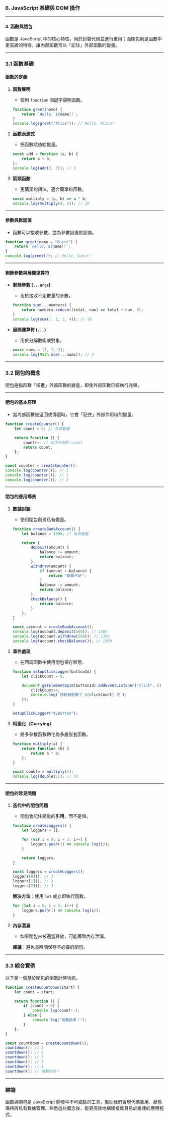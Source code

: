 ### **6. JavaScript 基礎與 DOM 操作**

---

#### **3. 函數與閉包**

函數是 JavaScript 中的核心特性，用於封裝代碼並進行重用；而閉包則是函數中更高級的特性，讓內部函數可以「記住」外部函數的變量。

---

### **3.1 函數基礎**

#### **函數的定義**

1. **函數聲明**
   - 使用 `function` 關鍵字聲明函數。

   ```javascript
   function greet(name) {
       return `Hello, ${name}!`;
   }
   console.log(greet("Alice")); // Hello, Alice!
   ```

2. **函數表達式**
   - 把函數賦值給變量。

   ```javascript
   const add = function (a, b) {
       return a + b;
   };
   console.log(add(2, 3)); // 5
   ```

3. **箭頭函數**
   - 更簡潔的語法，適合簡單的函數。

   ```javascript
   const multiply = (a, b) => a * b;
   console.log(multiply(4, 5)); // 20
   ```

---

#### **參數與默認值**

- 函數可以接收參數，並為參數設置默認值。

```javascript
function greet(name = "Guest") {
    return `Hello, ${name}!`;
}
console.log(greet()); // Hello, Guest!
```

---

#### **剩餘參數與展開運算符**

- **剩餘參數 (`...args`)**
  - 用於接收不定數量的參數。

  ```javascript
  function sum(...numbers) {
      return numbers.reduce((total, num) => total + num, 0);
  }
  console.log(sum(1, 2, 3, 4)); // 10
  ```

- **展開運算符 (`...`)**
  - 用於分解數組或對象。

  ```javascript
  const nums = [1, 2, 3];
  console.log(Math.max(...nums)); // 3
  ```

---

### **3.2 閉包的概念**

閉包是指函數「捕獲」外部函數的變量，即使外部函數已經執行完畢。

---

#### **閉包的基本原理**

- 當內部函數被返回或傳遞時，它會「記住」外部作用域的變量。

```javascript
function createCounter() {
    let count = 0; // 外部變量

    return function () {
        count++; // 記住外部的 count
        return count;
    };
}

const counter = createCounter();
console.log(counter()); // 1
console.log(counter()); // 2
console.log(counter()); // 3
```

---

#### **閉包的應用場景**

1. **數據封裝**
   - 使用閉包創建私有變量。

   ```javascript
   function createBankAccount() {
       let balance = 1000; // 私有變量

       return {
           deposit(amount) {
               balance += amount;
               return balance;
           },
           withdraw(amount) {
               if (amount > balance) {
                   return "餘額不足";
               }
               balance -= amount;
               return balance;
           },
           checkBalance() {
               return balance;
           }
       };
   }

   const account = createBankAccount();
   console.log(account.deposit(500)); // 1500
   console.log(account.withdraw(200)); // 1300
   console.log(account.checkBalance()); // 1300
   ```

2. **事件處理**
   - 在回調函數中使用閉包保存狀態。

   ```javascript
   function setupClickLogger(buttonId) {
       let clickCount = 0;

       document.getElementById(buttonId).addEventListener("click", () => {
           clickCount++;
           console.log(`按鈕被點擊了 ${clickCount} 次`);
       });
   }

   setupClickLogger("myButton");
   ```

3. **柯里化（Currying）**
   - 將多參數函數轉化為多層嵌套函數。

   ```javascript
   function multiply(a) {
       return function (b) {
           return a * b;
       };
   }

   const double = multiply(2);
   console.log(double(5)); // 10
   ```

---

#### **閉包的常見問題**

1. **迭代中的閉包問題**
   - 閉包會記住變量的**引用**，而不是值。

   ```javascript
   function createLoggers() {
       let loggers = [];

       for (var i = 0; i < 3; i++) {
           loggers.push(() => console.log(i));
       }

       return loggers;
   }

   const loggers = createLoggers();
   loggers[0](); // 3
   loggers[1](); // 3
   loggers[2](); // 3
   ```

   **解決方法**：使用 `let` 或立即執行函數。

   ```javascript
   for (let i = 0; i < 3; i++) {
       loggers.push(() => console.log(i));
   }
   ```

2. **內存泄漏**
   - 如果閉包未被適當釋放，可能導致內存泄漏。

   **建議**：避免長時間保存不必要的閉包。

---

### **3.3 綜合實例**

以下是一個基於閉包的倒數計時功能。

```javascript
function createCountdown(start) {
    let count = start;

    return function () {
        if (count > 0) {
            console.log(count--);
        } else {
            console.log("倒數結束！");
        }
    };
}

const countdown = createCountdown(5);
countdown(); // 5
countdown(); // 4
countdown(); // 3
countdown(); // 2
countdown(); // 1
countdown(); // 倒數結束！
```

---

### **結論**

函數與閉包是 JavaScript 開發中不可或缺的工具，幫助我們實現代碼重用、狀態保持與私有數據管理。熟悉這些概念後，能更高效地構建複雜且易於維護的應用程式。